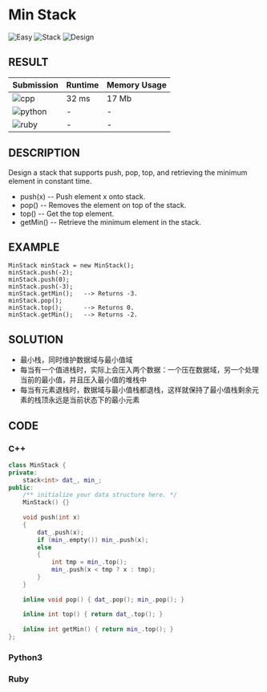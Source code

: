 # Min Stack

![Easy](https://img.shields.io/badge/-Easy-5cb85c.svg) ![Stack](https://img.shields.io/badge/堆栈-Stack-007ec6.svg) ![Design](https://img.shields.io/badge/设计-Design-007ec6.svg)

## RESULT

| Submission                                                        | Runtime | Memory Usage |
| ----------------------------------------------------------------- | ------- | ------------ |
| ![cpp](https://img.shields.io/badge/leetcode155-cpp-f34b7d.svg)   | 32 ms   | 17 Mb        |
| ![python](https://img.shields.io/badge/leetcode155-py-3572A5.svg) | -       | -            |
| ![ruby](https://img.shields.io/badge/leetcode155-rb-701516.svg)   | -       | -            |

## DESCRIPTION

Design a stack that supports push, pop, top, and retrieving the minimum element in constant time.

* push(x) -- Push element x onto stack.
* pop() -- Removes the element on top of the stack.
* top() -- Get the top element.
* getMin() -- Retrieve the minimum element in the stack.

## EXAMPLE

```plain
MinStack minStack = new MinStack();
minStack.push(-2);
minStack.push(0);
minStack.push(-3);
minStack.getMin();   --> Returns -3.
minStack.pop();
minStack.top();      --> Returns 0.
minStack.getMin();   --> Returns -2.
```

## SOLUTION

* 最小栈，同时维护数据域与最小值域
* 每当有一个值进栈时，实际上会压入两个数据：一个压在数据域，另一个处理当前的最小值，并且压入最小值的堆栈中
* 每当有元素退栈时，数据域与最小值栈都退栈，这样就保持了最小值栈剩余元素的栈顶永远是当前状态下的最小元素

## CODE

### C++

```cpp
class MinStack {
private:
    stack<int> dat_, min_;
public:
    /** initialize your data structure here. */
    MinStack() {}
    
    void push(int x)
    {
        dat_.push(x);
        if (min_.empty()) min_.push(x);
        else
        {
            int tmp = min_.top();
            min_.push(x < tmp ? x : tmp);
        }
    }
    
    inline void pop() { dat_.pop(); min_.pop(); }
    
    inline int top() { return dat_.top(); }
    
    inline int getMin() { return min_.top(); }
};
```

### Python3

### Ruby
